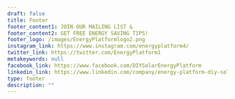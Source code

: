 ```yaml
---
draft: false
title: Footer
footer_content1: JOIN OUR MAILING LIST &
footer_content2: GET FREE ENERGY SAVING TIPS!
footer_logo: /images/EnergyPlatformlogo2.png
instagram_link: https://www.instagram.com/energyplatform4/
twitter_link: https://twitter.com/EnergyPlatform1
metakeywords: null
facebook_link: https://www.facebook.com/DIYSolarEnergyPlatform
linkedin_link: https://www.linkedin.com/company/energy-platform-diy-solar
type: footer
description: ""
---
```

